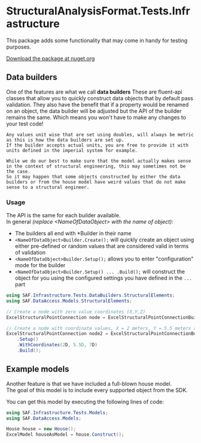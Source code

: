 # StructuralAnalysisFormat.Tests.Infrastructure
This package adds some functionality that may come in handy for testing purposes.

[Download the package at nuget.org](https://www.nuget.org/packages/StructuralAnalysisFormat.Tests.Infrastructure)

## Data builders
One of the features are what we call **data builders**
These are fluent-api classes that allow you to quickly construct data objects that by default pass validation.
They also have the benefit that if a property would be renamed on an object, the data builder will be adjusted but the API of the builder remains the same.
Which means you won't have to make any changes to your test code!

```{admonition} Metric & Imperial
Any values unit wise that are set using doubles, will always be metric as this is how the data builders are set up.
If the builder accepts actual units, you are free to provide it with units defined in the imperial system for example.
```

```{admonition} Sane values
While we do our best to make sure that the model actually makes sense in the context of structural engineering, this may sometimes not be the case.  
So it may happen that some objects constructed by either the data builders or from the house model have weird values that do not make sense to a structural engineer.
```

### Usage
The API is the same for each builder available.  
In general _(replace &lt;NameOfDataObject&gt; with the name of object)_:

- The builders all end with *Builder in their name
- `<NameOfDataObject>Builder.Create();` will quickly create an object using either pre-defined or random values that are considered valid in terms of validation
- `<NameOfDataObject>Builder.Setup();` allows you to enter "configuration" mode for the builder
- `<NameOfDataObject>Builder.Setup() ... .Build();` will construct the object for you using the configured settings you have defined in the `...` part

```csharp
using SAF.Infrastructure.Tests.DataBuilders.StructuralElements;
using SAF.DataAccess.Models.StructuralElements;

// Create a node with zero value coordinates (X,Y,Z)
ExcelStructuralPointConnection node = ExcelStructuralPointConnectionBuilder.Create(); 

// Create a node with coordinate values, X = 2 meters, Y = 5.5 meters and Z = 7 meters
ExcelStructuralPointConnection node2 = ExcelStructuralPointConnectionBuilder
    .Setup()
    .WithCoordinates(2D, 5.5D, 7D)
    .Build();
```

## Example models
Another feature is that we have included a full-blown house model.  
The goal of this model is to include every supported object from the SDK.  


You can get this model by executing the following lines of code:
```csharp
using SAF.Infrastructure.Tests.Models;
using SAF.DataAccess.Models;

House house = new House();
ExcelModel houseAsModel = house.Construct();
```